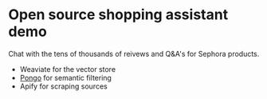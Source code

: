 # Open source shopping assistant demo
Chat with the tens of thousands of reivews and Q&A's for Sephora products.

- Weaviate for the vector store
- [Pongo](https://joinpongo.com) for semantic filtering
- Apify for scraping sources
